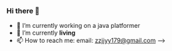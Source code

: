 ### Hi there 👋

- 🔭 I’m currently working on a java platformer
- 🌱 I’m currently **living**
- 📫 How to reach me: email: zzjjyy179@gmail.com
-->
